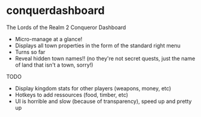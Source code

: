 # conquerdashboard
The Lords of the Realm 2 Conqueror Dashboard

- Micro-manage at a glance!
- Displays all town properties in the form of the standard right menu
- Turns so far
- Reveal hidden town names!! (no they're not secret quests, just the name of land that isn't a town, sorry!)

TODO
- Display kingdom stats for other players (weapons, money, etc)
- Hotkeys to add ressources (food, timber, etc)
- UI is horrible and slow (because of transparency), speed up and pretty up
